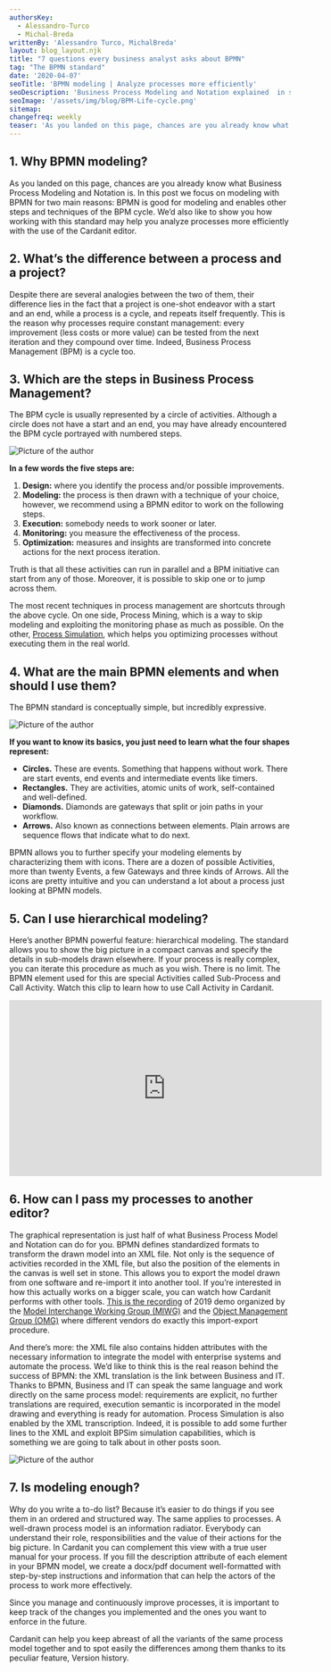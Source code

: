 ```yaml
---
authorsKey:
  - Alessandro-Turco
  - Michal-Breda
writtenBy: 'Alessandro Turco, MichalBreda'
layout: blog_layout.njk
title: "7 questions every business analyst asks about BPMN"
tag: "The BPMN standard"
date: '2020-04-07'
seoTitle: 'BPMN modeling | Analyze processes more efficiently'
seoDescription: 'Business Process Modeling and Notation explained  in seven easy points for business analysts.'
seoImage: '/assets/img/blog/BPM-Life-cycle.png'
sitemap:
changefreq: weekly
teaser: 'As you landed on this page, chances are you already know what Business Process Modeling and Notation is. In this post we focus on modeling with BPMN for two main reasons: BPMN is good for modeling and enables other steps and techniques of the BPM cycle. We’d also like to show you how working with this standard may help you analyze processes more efficiently with the use of the Cardanit editor.'
---
```


1\. Why BPMN modeling?
----------------------

As you landed on this page, chances are you already know what Business Process Modeling and Notation is. In this post we focus on modeling with BPMN for two main reasons: BPMN is good for modeling and enables other steps and techniques of the BPM cycle. We’d also like to show you how working with this standard may help you analyze processes more efficiently with the use of the Cardanit editor.

2\. What’s the difference between a process and a project?
----------------------------------------------------------

Despite there are several analogies between the two of them, their difference lies in the fact that a project is one-shot endeavor with a start and an end, while a process is a cycle, and repeats itself frequently. This is the reason why processes require constant management: every improvement (less costs or more value) can be tested from the next iteration and they compound over time. Indeed, Business Process Management (BPM) is a cycle too.

3\. Which are the steps in Business Process Management?
-------------------------------------------------------

The BPM cycle is usually represented by a circle of activities. Although a circle does not have a start and an end, you may have already encountered the BPM cycle portrayed with numbered steps.

<Image
        src="/images/BPM-Life-cycle.png"
        alt="Picture of the author"
        width={500}
        height={500}
      />

**In a few words the five steps are:**

1.  **Design:** where you identify the process and/or possible improvements.
2.  **Modeling:** the process is then drawn with a technique of your choice, however, we recommend using a BPMN editor to work on the following steps.
3.  **Execution:** somebody needs to work sooner or later.
4.  **Monitoring:** you measure the effectiveness of the process.
5.  **Optimization:** measures and insights are transformed into concrete actions for the next process iteration.

Truth is that all these activities can run in parallel and a BPM initiative can start from any of those. Moreover, it is possible to skip one or to jump across them.

The most recent techniques in process management are shortcuts through the above cycle. On one side, Process Mining, which is a way to skip modeling and exploiting the monitoring phase as much as possible. On the other, [Process Simulation](http://www.bpsim.org/), which helps you optimizing processes without executing them in the real world.

4\. What are the main BPMN elements and when should I use them?
---------------------------------------------------------------

The BPMN standard is conceptually simple, but incredibly expressive.

<Image
        src="/images/BPMN-elements.png"
        alt="Picture of the author"
        width={500}
        height={500}
      />

**If you want to know its basics, you just need to learn what the four shapes represent:**

*   **Circles.** These are events. Something that happens without work. There are start events, end events and intermediate events like timers.
*   **Rectangles.** They are activities, atomic units of work, self-contained and well-defined.
*   **Diamonds.** Diamonds are gateways that split or join paths in your workflow.
*   **Arrows.** Also known as connections between elements. Plain arrows are sequence flows that indicate what to do next.

BPMN allows you to further specify your modeling elements by characterizing them with icons. There are a dozen of possible Activities, more than twenty Events, a few Gateways and three kinds of Arrows. All the icons are pretty intuitive and you can understand a lot about a process just looking at BPMN models.

5\. Can I use hierarchical modeling?
------------------------------------

Here’s another BPMN powerful feature: hierarchical modeling. The standard allows you to show the big picture in a compact canvas and specify the details in sub-models drawn elsewhere. If your process is really complex, you can iterate this procedure as much as you wish. There is no limit. The BPMN element used for this are special Activities called Sub-Process and Call Activity. Watch this clip to learn how to use Call Activity in Cardanit.
<div class="video-container">
    <iframe width="560"
            height="315"
            src="https://www.youtube-nocookie.com/embed/l-sMgTmpsa0"
            frameborder="0"
            allow="accelerometer; autoplay; encrypted-media; gyroscope; picture-in-picture"
            allowfullscreen></iframe>
</div>

6\. How can I pass my processes to another editor?
--------------------------------------------------

The graphical representation is just half of what Business Process Model and Notation can do for you. BPMN defines standardized formats to transform the drawn model into an XML file. Not only is the sequence of activities recorded in the XML file, but also the position of the elements in the canvas is well set in stone. This allows you to export the model drawn from one software and re-import it into another tool. If you’re interested in how this actually works on a bigger scale, you can watch how Cardanit performs with other tools. [This is the recording](https://www.youtube.com/watch?v=koa8IFMWlvo) of 2019 demo organized by the [Model Interchange Working Group (MIWG)](http://www.omgwiki.org/bpmn-miwg/doku.php) and the [Object Management Group (OMG)](https://www.omg.org/) where different vendors do exactly this import-export procedure.

And there’s more: the XML file also contains hidden attributes with the necessary information to integrate the model with enterprise systems and automate the process. We’d like to think this is the real reason behind the success of BPMN: the XML translation is the link between Business and IT. Thanks to BPMN, Business and IT can speak the same language and work directly on the same process model: requirements are explicit, no further translations are required, execution semantic is incorporated in the model drawing and everything is ready for automation. Process Simulation is also enabled by the XML transcription. Indeed, it is possible to add some further lines to the XML and exploit BPSim simulation capabilities, which is something we are going to talk about in other posts soon.

<Image
        src="/images/quotes-Cardanit-BPMN-mobile.png"
        alt="Picture of the author"
        width={500}
        height={500}
      />

7\. Is modeling enough?
-----------------------

Why do you write a to-do list? Because it’s easier to do things if you see them in an ordered and structured way. The same applies to processes. A well-drawn process model is an information radiator. Everybody can understand their role, responsibilities and the value of their actions for the big picture. In Cardanit you can complement this view with a true user manual for your process. If you fill the description attribute of each element in your BPMN model, we create a docx/pdf document well-formatted with step-by-step instructions and information that can help the actors of the process to work more effectively.

Since you manage and continuously improve processes, it is important to keep track of the changes you implemented and the ones you want to enforce in the future.

Cardanit can help you keep abreast of all the variants of the same process model together and to spot easily the differences among them thanks to its peculiar feature, Version history.
